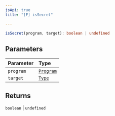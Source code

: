 ```yaml
---
jsApi: true
title: "[F] isSecret"

---
```

```ts
isSecret(program, target): boolean | undefined
```

## Parameters

| Parameter | Type |
| :------ | :------ |
| `program` | [`Program`](Interface.Program.md) |
| `target` | [`Type`](Type.Type.md) |

## Returns

`boolean` \| `undefined`

